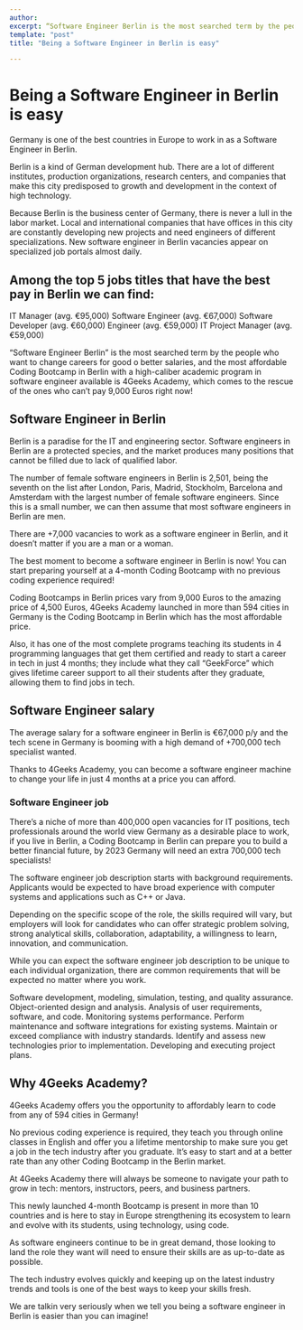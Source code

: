 ```yaml
---
author: 
excerpt: “Software Engineer Berlin is the most searched term by the people who want to change careers for good o better salaries"
template: "post" 
title: "Being a Software Engineer in Berlin is easy"

---
```


# Being a Software Engineer in Berlin is easy

Germany is one of the best countries in Europe to work in as a Software Engineer in Berlin.

Berlin is a kind of German development hub. There are a lot of different institutes, production organizations, research centers, and companies that make this city predisposed to growth and development in the context of high technology.

Because Berlin is the business center of Germany, there is never a lull in the labor market. Local and international companies that have offices in this city are constantly developing new projects and need engineers of different specializations. New software engineer in Berlin vacancies appear on specialized job portals almost daily.

## Among the top 5 jobs titles that have the best pay in Berlin we can find:

IT Manager (avg. €95,000)
Software Engineer (avg. €67,000)
Software Developer (avg. €60,000)
Engineer (avg. €59,000)
IT Project Manager (avg. €59,000)

“Software Engineer Berlin” is the most searched term by the people who want to change careers for good o better salaries, and the most affordable Coding Bootcamp in Berlin with a high-caliber academic program in software engineer available is 4Geeks Academy, which comes to the rescue of the ones who can’t pay 9,000 Euros right now!

## Software Engineer in Berlin

Berlin is a paradise for the IT and engineering sector. Software engineers in Berlin are a protected species, and the market produces many positions that cannot be filled due to lack of qualified labor.

The number of female software engineers in Berlin is 2,501, being the seventh on the list after London, Paris, Madrid, Stockholm, Barcelona and Amsterdam with the largest number of female software engineers. Since this is a small number, we can then assume that most software engineers in Berlin are men.

There are +7,000 vacancies to work as a software engineer in Berlin, and it doesn’t matter if you are a man or a woman.

The best moment to become a software engineer in Berlin is now! You can start preparing yourself at a 4-month Coding Bootcamp with no previous coding experience required!

Coding Bootcamps in Berlin prices vary from 9,000 Euros to the amazing price of 4,500 Euros, 4Geeks Academy launched in more than 594 cities in Germany is the Coding Bootcamp in Berlin which has the most affordable price.

Also, it has one of the most complete programs teaching its students in 4 programming languages that get them certified and ready to start a career in tech in just 4 months; they include what they call “GeekForce” which gives lifetime career support to all their students after they graduate, allowing them to find jobs in tech.

## Software Engineer salary

The average salary for a software engineer in Berlin is €67,000 p/y and the tech scene in Germany is booming with a high demand of +700,000 tech specialist wanted.

Thanks to 4Geeks Academy, you can become a software engineer machine to change your life in just 4 months at a price you can afford.

### Software Engineer job

There’s a niche of more than 400,000 open vacancies for IT positions, tech professionals around the world view Germany as a desirable place to work, if you live in Berlin, a Coding Bootcamp in Berlin can prepare you to build a better financial future, by 2023 Germany will need an extra 700,000 tech specialists!

The software engineer job description starts with background requirements. Applicants would  be expected to have broad experience with computer systems and applications such as C++ or Java.

Depending on the specific scope of the role, the skills required will vary, but employers will look for candidates who can offer strategic problem solving, strong analytical skills, collaboration, adaptability, a willingness to learn, innovation, and communication.

While you can expect the software engineer job description to be unique to each individual organization, there are common requirements that will be expected no matter where you work.

Software development, modeling, simulation, testing, and quality assurance.
Object-oriented design and analysis.
Analysis of user requirements, software, and code.
Monitoring systems performance.
Perform maintenance and software integrations for existing systems.
Maintain or exceed compliance with industry standards.
Identify and assess new technologies prior to implementation.
Developing and executing project plans.

## Why 4Geeks Academy?

4Geeks Academy offers you the opportunity to affordably learn to code from any of 594 cities in Germany!

No previous coding experience is required, they teach you through online classes in English and offer you a lifetime mentorship to make sure you get a job in the tech industry after you graduate. It’s easy to start and at a better rate than any other Coding Bootcamp in the Berlin market.

At 4Geeks Academy there will always be someone to navigate your path to grow in tech: mentors, instructors, peers, and business partners.

This newly launched 4-month Bootcamp is present in more than 10 countries and is here to stay in Europe strengthening its ecosystem to learn and evolve with its students, using technology, using code.

As software engineers continue to be in great demand, those looking to land the role they want will need to ensure their skills are as up-to-date as possible.

The tech industry evolves quickly and keeping up on the latest industry trends and tools is one of the best ways to keep your skills fresh.

We are talkin very seriously when we tell you being a software engineer in Berlin is easier than you can imagine!